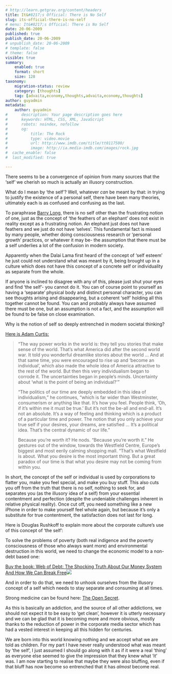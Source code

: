 ```yaml
---
# http://learn.getgrav.org/content/headers
title: It&#8217;s Official: There is No Self
slug: its-official-there-is-no-self
# menu: It&#8217;s Official: There is No Self
date: 20-06-2009
published: true
publish_date: 20-06-2009
# unpublish_date: 20-06-2009
# template: false
# theme: false
visible: true
summary:
    enabled: true
    format: short
    size: 128
taxonomy:
    migration-status: review
    category: [thoughts]
    tag: [advaita,economy,thoughts,advaita,economy,thoughts]
author: guyadmin
metadata:
    author: guyadmin
#      description: Your page description goes here
#      keywords: HTML, CSS, XML, JavaScript
#      robots: noindex, nofollow
#      og:
#          title: The Rock
#          type: video.movie
#          url: http://www.imdb.com/title/tt0117500/
#          image: http://ia.media-imdb.com/images/rock.jpg
#  cache_enable: false
#  last_modified: true

---
```


There seems to be a convergence of opinion from many sources that the ‘self’ we cherish so much is actually an illusory construction.

What do I mean by ‘the self’? Well, whatever *can* be meant by that: in trying to justify the existence of a personal self, there have been many theories, ultimately each is as confused and confusing as the last.

To paraphrase [Barry Long](http://www.barrylong.org/), there is no self other than the frustrating notion of one, just as the concept of ‘the feathers of an elephant’ does not exist in reality except as a frustrating notion. An elephant just does not have feathers and we just do not have ‘selves’. This fundamental fact is missed by many people, whether doing consciousness research or ‘personal growth’ practices, or whatever it may be- the assumption that there must be a self underlies a lot of the confusion in modern society.

  
 Apparently when the Dalai Lama first heard of the concept of ‘self esteem’ he just could not understand what was meant by it, being brought up in a culture which does not have this concept of a concrete self or individuality as separate from the whole.

If anyone is inclined to disagree with any of this, please just shut your eyes and find ‘the self’- you cannot do it. You can of course point to yourself as having a ‘separate’ physical body and distinct personal character, you can see thoughts arising and disappearing, but a coherent ‘self’ holding all this together cannot be found. You can and probably always have assumed there must be one, but an assumption is not a fact, and the assumption will be found to be false on close examination.

Why is the notion of self so deeply entrenched in modern societal thinking?

[Here is Adam Curtis:](http://www.guardian.co.uk/culture/2009/jun/20/it-felt-like-a-kiss)

> “The way power works in the world is: they tell you stories that make sense of the world. That’s what America did after the second world war. It told you wonderful dreamlike stories about the world … And at that same time, you were encouraged to rise up and ‘become an individual’, which also made the whole idea of America attractive to the rest of the world. But then this very individualism began to corrode it. The uncertainties began in people’s minds. Uncertainty about ‘what is the point of being an individual?'”
> 
> “The politics of our time are deeply embedded in this idea of individualism,” he continues, “which is far wider than Westminster, consumerism or anything like that. It’s how you feel. People think, ‘Oh, if it’s within me it must be true.’ But it’s not the be-all and end-all. It’s not an absolute. It’s a way of feeling and thinking which is a product of a particular time and power. The notion that you only achieve your true self if your desires, your dreams, are satisfied … It’s a political idea. That’s the central dynamic of our life.”
> 
> Because you’re worth it? He nods. “Because you’re worth it.” He gestures out of the window, towards the Westfield Centre, Europe’s biggest and most eerily calming shopping mall. “That’s what Westfield is about. What you desire is the most important thing. But a great paradox of our time is that what you desire may not be coming from within you.

 In short, the concept of the self or individual is used by corporations to flatter you, make you feel special, and make you buy stuff. This also cuts you off from the truth that there is no self, nothing to seek for, and separates you (as the illusory idea of a self) from your essential contentment and perfection (despite the undeniable challenges inherent in relative physical reality). Once cut off, you need something like a new iPhone in order to make yourself feel whole again, but because it’s only a substitute for true contentment, the satisfaction does not last for long.

Here is Douglas Rushkoff to explain more about the corporate culture’s use of this concept of ‘the self’:

To solve the problems of poverty (both real indigence and the poverty consciousness of those who always want more) and environmental destruction in this world, we need to change the economic model to a non-debt based one:

[Buy the book: Web of Debt: The Shocking Truth About Our Money System And How We Can Break Free](http://www.amazon.co.uk/gp/product/0979560829?ie=UTF8&tag=guyjam-21&linkCode=as2&camp=1634&creative=19450&creativeASIN=0979560829)![](http://www.assoc-amazon.co.uk/e/ir?t=guyjam-21&l=as2&o=2&a=0979560829)

And in order to do that, we need to unhook ourselves from the illusory concept of a self which needs to stay separate and consuming at all times.

Strong medicine can be found here: [The Open Secret](http://www.theopensecret.com/).

As this is basically an addiction, and the source of all other addictions, we should not expect it to be easy to ‘get clean’, however it is utterly necessary and we can be glad that it is becoming more and more obvious, mostly thanks to the reduction of power in the corporate media sector which has had a vested interest in keeping all this hidden for centuries.

We are born into this world knowing nothing and we accept what we are told as children. For my part I have never really understood what was meant by ‘the self’, I just assumed I should go along with it as if it were a real ‘thing’ as everyone else seemed to give the impression that they knew what ‘it’ was. I am now starting to realise that maybe they were also bluffing, even if that bluff has now become so entrenched that it has *almost* become real.